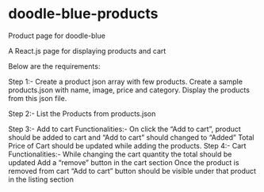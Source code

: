 # doodle-blue-products
Product page for doodle-blue

A React.js page for displaying products and cart


Below are the requirements:

Step 1:- Create a product json array with few products.
Create a sample products.json with name, image, price and category. Display the products from this json file.
 
Step 2:-  List the Products from products.json


Step 3:- Add to cart
Functionalities:-
On click the “Add to cart”, product should be added to cart and “Add to cart” should changed to “Added”
Total Price of Cart should be updated while adding the products.
Step 4:- Cart
Functionalities:-
While changing the cart quantity the total should be updated
Add a “remove” button in the cart section
Once the product is removed from cart “Add to cart” button should be visible under that product in the listing section
